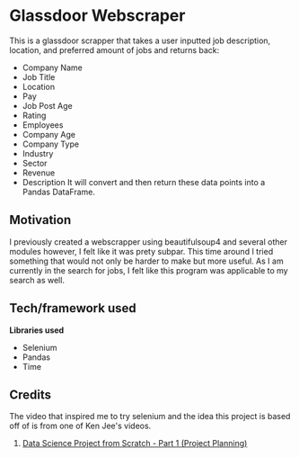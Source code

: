 # Glassdoor Webscraper

This is a glassdoor scrapper that takes a user inputted job description, location, and preferred amount of jobs and returns back:
- Company Name
- Job Title
- Location
- Pay
- Job Post Age
- Rating
- Employees
- Company Age
- Company Type
- Industry
- Sector
- Revenue
- Description
It will convert and then return these data points into a Pandas DataFrame. 

## Motivation

I previously created a webscrapper using beautifulsoup4 and several other modules however, I felt like it was prety subpar. This time around I tried something that would not only be harder to make but more useful. As I am currently in the search for jobs, I felt like this program was applicable to my search as well. 

## Tech/framework used

**Libraries used**
  - Selenium
  - Pandas
  - Time

## Credits

The video that inspired me to try selenium and the idea this project is based off of is from one of Ken Jee's videos. 
1. [Data Science Project from Scratch - Part 1 (Project Planning)](https://www.youtube.com/watch?v=MpF9HENQjDo)
